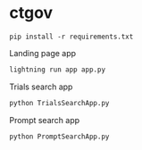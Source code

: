 # ctgov

```
pip install -r requirements.txt
```

Landing page app
```python
lightning run app app.py
```

Trials search app
```python
python TrialsSearchApp.py
```

Prompt search app
```python
python PromptSearchApp.py
```
